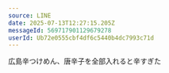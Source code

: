 ```yaml
---
source: LINE
date: 2025-07-13T12:27:15.205Z
messageId: 569717901129679278
userId: Ub72e0555cbf4df6c5440b4dc7993c71d
---
```


広島辛つけめん、唐辛子を全部入れると辛すぎた